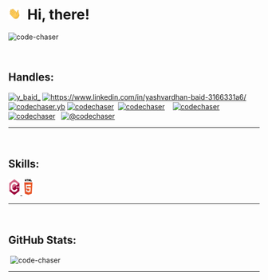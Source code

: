 <h1> <img src="https://raw.githubusercontent.com/ABSphreak/ABSphreak/master/gifs/Hi.gif" height="24">&nbsp; Hi, there!</h1>


<p align="left"> <img src="https://komarev.com/ghpvc/?username=code-chaser&label=Profile%20views&color=0e75b6&style=flat" alt="code-chaser" /> </p>


<br>

## Handles:
<a href="https://twitter.com/y_baid_" target="blank"><img align="center" src="https://raw.githubusercontent.com/rahuldkjain/github-profile-readme-generator/master/src/images/icons/Social/twitter.svg" alt="y_baid_" height="24" width="32" /></a>
<a href="https://linkedin.com/in/https://www.linkedin.com/in/yashvardhan-baid-3166331a6/" target="blank"><img align="center" src="https://raw.githubusercontent.com/rahuldkjain/github-profile-readme-generator/master/src/images/icons/Social/linked-in-alt.svg" alt="https://www.linkedin.com/in/yashvardhan-baid-3166331a6/" height="24" width="32" /></a>
<a href="https://fb.com/codechaser.yb" target="blank"><img align="center" src="https://raw.githubusercontent.com/rahuldkjain/github-profile-readme-generator/master/src/images/icons/Social/facebook.svg" alt="codechaser.yb" height="24" width="32" /></a>
<a href="https://instagram.com/codechaser" target="blank"><img align="center" src="https://raw.githubusercontent.com/rahuldkjain/github-profile-readme-generator/master/src/images/icons/Social/instagram.svg" alt="codechaser" height="24" width="32" /></a>&nbsp;
<a href="https://www.codechef.com/users/codechaser" target="blank"><img align="center" src="https://logo.clearbit.com/codechef.com" alt="codechaser" height="24" width="" padding="" /></a>&nbsp;&nbsp;&nbsp;
<a href="https://codeforces.com/profile/codechaser" target="blank"><img align="center" src="https://logo.clearbit.com/codeforces.com" alt="codechaser" height="24" width="" /></a>&nbsp;&nbsp;
<a href="https://dev.to/codechaser" target="blank"><img align="center" src="https://d2fltix0v2e0sb.cloudfront.net/dev-black.png" alt="codechaser" height="24" width="30" /></a>&nbsp;&nbsp;
<a href="https://www.hackerearth.com/@codechaser" target="blank"><img align="center" src="https://upload.wikimedia.org/wikipedia/commons/e/e8/HackerEarth_logo.png" alt="@codechaser" height="24" width="" /></a>
</p>

___

<br>

## Skills:
<p align="left"> <a href="https://www.w3schools.com/cpp/" target="_blank"> <img src="https://raw.githubusercontent.com/devicons/devicon/master/icons/cplusplus/cplusplus-original.svg" alt="cplusplus" width="24" height="32"/> </a> <a href="https://www.w3.org/html/" target="_blank"> <img src="https://raw.githubusercontent.com/devicons/devicon/master/icons/html5/html5-original-wordmark.svg" alt="html5" width="24" height="32"/> </a> </p>

___

<br>

## GitHub Stats:
<p>&nbsp;<img align="center" src="https://github-readme-stats.vercel.app/api?username=code-chaser&show_icons=true&locale=en" alt="code-chaser" width =400 /></p>

___